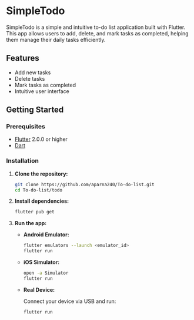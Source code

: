 # SimpleTodo

SimpleTodo is a simple and intuitive to-do list application built with Flutter. This app allows users to add, delete, and mark tasks as completed, helping them manage their daily tasks efficiently.

## Features

- Add new tasks
- Delete tasks
- Mark tasks as completed
- Intuitive user interface



## Getting Started

### Prerequisites

- [Flutter](https://flutter.dev/docs/get-started/install) 2.0.0 or higher
- [Dart](https://dart.dev/get-dart)

### Installation

1. **Clone the repository:**

    ```sh
    git clone https://github.com/aparna240/To-do-list.git
    cd To-do-list/todo
    ```

2. **Install dependencies:**

    ```sh
    flutter pub get
    ```

3. **Run the app:**

    - **Android Emulator:**

        ```sh
        flutter emulators --launch <emulator_id>
        flutter run
        ```

    - **iOS Simulator:**

        ```sh
        open -a Simulator
        flutter run
        ```

    - **Real Device:**

        Connect your device via USB and run:

        ```sh
        flutter run
        ```

